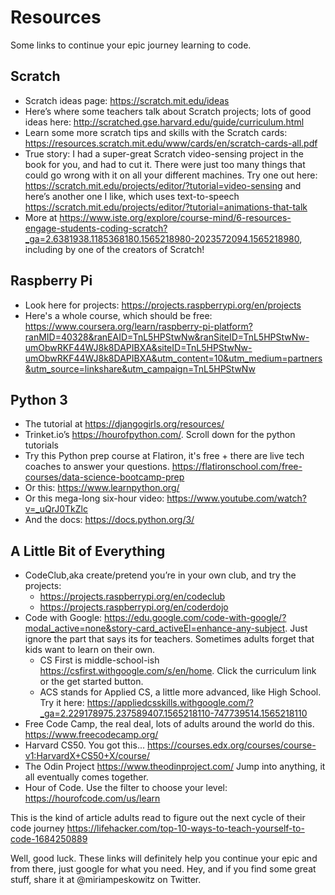 # Resources
Some links to continue your epic journey learning to code.

## Scratch 
 * Scratch ideas page: https://scratch.mit.edu/ideas
 * Here’s where some teachers talk about Scratch projects; lots of good ideas here: 
http://scratched.gse.harvard.edu/guide/curriculum.html
 * Learn some more scratch tips and skills with the Scratch cards: https://resources.scratch.mit.edu/www/cards/en/scratch-cards-all.pdf
 * True story: I had a super-great Scratch video-sensing project in the book for you, and had to cut it. There were just too many things that could go wrong with it on all your different machines. Try one out here: https://scratch.mit.edu/projects/editor/?tutorial=video-sensing and here’s another one I like, which uses text-to-speech https://scratch.mit.edu/projects/editor/?tutorial=animations-that-talk
 * More at https://www.iste.org/explore/course-mind/6-resources-engage-students-coding-scratch?_ga=2.6381938.1185368180.1565218980-2023572094.1565218980,
including by one of the creators of Scratch!

## Raspberry Pi 
  * Look here for projects: https://projects.raspberrypi.org/en/projects
  * Here's a whole course, which should be free:  https://www.coursera.org/learn/raspberry-pi-platform?ranMID=40328&ranEAID=TnL5HPStwNw&ranSiteID=TnL5HPStwNw-umObwRKF44WJ8k8DAPIBXA&siteID=TnL5HPStwNw-umObwRKF44WJ8k8DAPIBXA&utm_content=10&utm_medium=partners&utm_source=linkshare&utm_campaign=TnL5HPStwNw

## Python 3
  * The tutorial at https://djangogirls.org/resources/
   * Trinket.io’s https://hourofpython.com/. Scroll down for the python tutorials
  * Try this Python prep course at Flatiron, it's free + there are live tech coaches to answer your questions. https://flatironschool.com/free-courses/data-science-bootcamp-prep
  * Or this: https://www.learnpython.org/
  * Or this mega-long six-hour video: https://www.youtube.com/watch?v=_uQrJ0TkZlc
  * And the docs: https://docs.python.org/3/

## A Little Bit of Everything 
  * CodeClub,aka create/pretend you’re in your own club, and try the projects:
     * https://projects.raspberrypi.org/en/codeclub
     * https://projects.raspberrypi.org/en/coderdojo
  * Code with Google: https://edu.google.com/code-with-google/?modal_active=none&story-card_activeEl=enhance-any-subject. Just ignore the part that says its for teachers. Sometimes adults forget that kids want to learn on their own.
    * CS First is middle-school-ish https://csfirst.withgoogle.com/s/en/home. Click the curriculum link or the get started button.
    * ACS stands for Applied CS, a little more advanced, like High School. Try it here: https://appliedcsskills.withgoogle.com/?_ga=2.229178975.237589407.1565218110-747739514.1565218110
  * Free Code Camp, the real deal, lots of adults around the world do this. 
https://www.freecodecamp.org/
  * Harvard CS50. You got this... https://courses.edx.org/courses/course-v1:HarvardX+CS50+X/course/
  * The Odin Project https://www.theodinproject.com/ Jump into anything, it all eventually comes together. 
  * Hour of Code. Use the filter to choose your level: https://hourofcode.com/us/learn
  
This is the kind of article adults read to figure out the next cycle of their code journey https://lifehacker.com/top-10-ways-to-teach-yourself-to-code-1684250889 

Well, good luck. These links will definitely help you continue your epic and from there, just google for what you need. Hey, and if you find some great stuff, share it at @miriampeskowitz on Twitter. 
